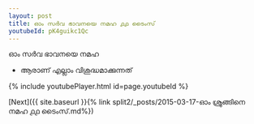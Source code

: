 ```yaml
---
layout: post
title: ഓം സർവ ഭാവനയെ നമഹ ൧൧ ടൈംസ്
youtubeId: pK4guikc1Qc
---
```

 
 
 ഓം സർവ ഭാവനയെ നമഹ 
 
 -  ആരാണ് എല്ലാം വിശുദ്ധമാക്കുന്നത് 
 
  
 
  
 
 
 
 
 
 


{% include youtubePlayer.html id=page.youtubeId %}
 
[Next]({{ site.baseurl }}{% link  split2/_posts/2015-03-17-ഓം ശ്രുങ്ങിനെ നമഹ ൧൧ ടൈംസ്.md%})
 
